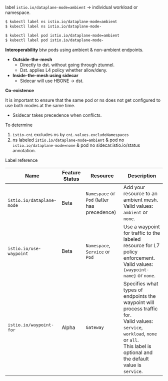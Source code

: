 label `istio.io/dataplane-mode=ambient` → individual workload or namespace.

```bash
$ kubectl label ns istio.io/dataplane-mode=ambient
$ kubectl label ns istio.io/dataplane-mode-

$ kubectl label pod istio.io/dataplane-mode=ambient
$ kubectl label pod istio.io/dataplane-mode-
```



**Interoperability** btw pods using ambient & non-ambient endpoints.

- **Outside-the-mesh**
  - Directly to dst. without going through ztunnel.
  - Dst. applies L4 policy whether allow/deny.
- **Inside-the-mesh using sidecar**
  - Sidecar will use HBONE → dst.



**Co-existence**

It is important to ensure that the same pod or ns does not get configured to use both modes at the same time.

- Ssidecar takes precedence when conflicts.

To determine

1. `istio-cni` excludes ns by `cni.values.excludeNamespaces`
2. ns labeled `istio.io/dataplane-mode=ambient` & pod no `istio.io/dataplane-mode=none` & pod no sidecar.istio.io/status annotation.



Label reference

| Name                      | Feature Status | Resource                                     | Description                                                  |
| ------------------------- | -------------- | -------------------------------------------- | ------------------------------------------------------------ |
| `istio.io/dataplane-mode` | Beta           | `Namespace` or `Pod` (latter has precedence) | Add your resource to an ambient mesh. <br />Valid values: `ambient` or `none`. |
| `istio.io/use-waypoint`   | Beta           | `Namespace`, `Service` or `Pod`              | Use a waypoint for traffic to the labeled resource for L7 policy enforcement. <br />Valid values: `{waypoint-name}` or `none`. |
| `istio.io/waypoint-for`   | Alpha          | `Gateway`                                    | Specifies what types of endpoints the waypoint will process traffic for. <br />Valid values: `service`, `workload`, `none` or `all`. <br />This label is optional and the default value is `service`. |

